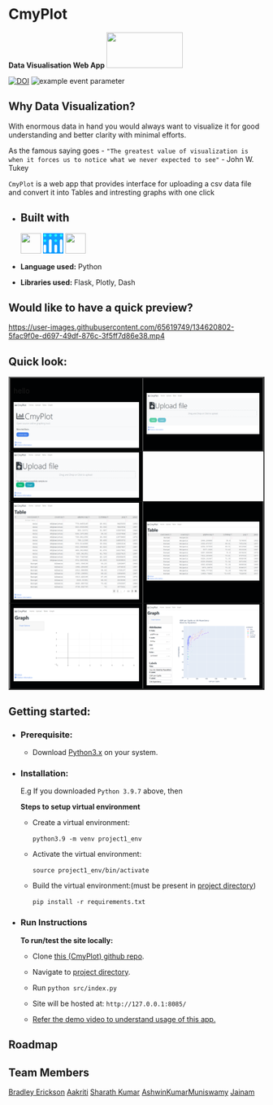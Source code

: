 # CmyPlot  
**Data Visualisation Web App** <img src = "docs/images/theme.png" width = "150" height = "70">



[![DOI](https://zenodo.org/badge/402902282.svg)](https://zenodo.org/badge/latestdoi/402902282)
![example event parameter](https://github.com/bradley-erickson/project1/actions/workflows/python-app.yml/badge.svg?event=push)

## Why Data Visualization?

With enormous data in hand you would always want to visualize it for good understanding and better clarity with minimal efforts. 

As the famous saying goes - `"The greatest value of visualization is when it forces us to notice what we never expected to see"` - John W. Tukey

`CmyPlot` is a web app that provides interface for uploading a csv data file and convert it into Tables and intresting graphs with one click

- ## Built with

  <img src="https://cdn.jsdelivr.net/gh/devicons/devicon/icons/python/python-original.svg" width="40" height="40" />
  <img src="docs/images/custom_icons/plotly_icon.png" width="40" height="40"/>
  <img src = "https://cdn.jsdelivr.net/gh/devicons/devicon/icons/flask/flask-original.svg" width="40" height="40"/>

- **Language used:** Python
- **Libraries used:** Flask, Plotly, Dash
## Would like to have a quick preview?
https://user-images.githubusercontent.com/65619749/134620802-5fac9f0e-d697-49df-876c-3f5ff7d86e38.mp4

## Quick look:

<table border="2" bordercolorlight="#b9dcff" bordercolordark="#006fdd">

  <tr style="background: #010203 ">
    <td valign="left"> 
        <p> hello 
        </p>
      <a href="./docs/images/home_page.png"> 
        <img src="./docs/images/home_page.png" >      
      </a>
    </td>
    <td valign="left"> 
      <a href="./docs/images/pre_upload.png">
        <img src="./docs/images/pre_upload.png">     </td>
      </a>
    </td>
  
  <tr style="background: #010203;"> 
    <td valign="left"> 
      <a href="./docs/images/post_upload.png">
        <img src="./docs/images/post_upload.png">    
      </a>
    </td>

  </tr> 
  
  <tr style="background: #010203;"> 
     <td valign="left"> 
      <a href="./docs/images/table.png">
        <img src="./docs/images/table.png">          
      </a>
    </td> 
    <td valign="left"> 
      <a href="./docs/images/table_filtered.png">
        <img src="./docs/images/table_filtered.png"> 
      </a>
    </td>

  </tr> 

  <tr style="background: #010203;"> 
<td valign="left"> 
      <a href="./docs/images/graph_empty.png">
        <img src="./docs/images/graph_empty.png">    
      </a>
    </td>
    <td valign="left"> 
      <a href="./docs/images/graph_filled.png">
        <img src="./docs/images/graph_filled.png"> 
      </a>
    </td>
  </tr> 
 </table>
   
## Getting started:

  - ### Prerequisite:
      - Download [Python3.x](https://www.python.org/downloads/) on your system.

   - ### Installation:
      E.g If you downloaded `Python 3.9.7` above, then

      **Steps to setup virtual environment**
     - Create a virtual environment:

        `python3.9 -m venv project1_env`
    
     - Activate the virtual environment: 

        `source project1_env/bin/activate`
    
     - Build the virtual environment:(must be present in [project directory](./))

        `pip install -r requirements.txt`

  - ### Run Instructions

     **To run/test the site locally:**

     - Clone [this (CmyPlot) github repo](https://github.com/bradley-erickson/CmyPlot).

     - Navigate to [project directory](./).
  
     - Run `python src/index.py`

     - Site will be hosted at:
       `http://127.0.0.1:8085/`
     - [Refer the demo video to understand usage of this app.](https://user-images.githubusercontent.com/65619749/134620802-5fac9f0e-d697-49df-876c-3f5ff7d86e38.mp4)
## Roadmap

## Team Members
[Bradley Erickson](https://github.com/bradley-erickson)
[Aakriti](https://github.com/aakriti0fnu)
[Sharath Kumar](https://github.com/sharathKV)
[AshwinKumarMuniswamy](https://github.com/AshwinKumarMuniswamy)
[Jainam](https://github.com/j-08-shah)

